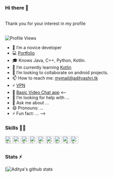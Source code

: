 ### Hi there 👋
</br>
Thank you for your interest in my profile
</br>
</br>

![Profile Views](https://hits.seeyoufarm.com/api/count/incr/badge.svg?url=https://github.com/aditya-shri/&title=Profile%20Views)


- 🔭 I’m a novice developer
- 💻 [Portfolio](https://adityashri.tk)
- 🎓 Knows Java, C++, Python, Kotlin.
- 🌱 I’m currently learning [Kotlin](https://en.wikipedia.org/wiki/Kotlin_(programming_language))
- 👯 I’m looking to collaborate on android projects.
- 📫 How to reach me: mymail@adityashri.tk
- ⚡ [VPN](https://github.com/aditya-shri/VPN)
- 💬 [Basic Video Chat app](https://video.adityshri.tk)
<--
- 🤔 I’m looking for help with ...
- 💬 Ask me about ...
- 😄 Pronouns: ...
- ⚡ Fun fact: ... 
-->


### Skills 👨‍💻

<img align="left" alt="GitHub" width="24px" src="https://cdn.jsdelivr.net/npm/simple-icons@4.7.0/icons/github.svg" />
<img align="left" alt="Java" width="24px" src="https://cdn.jsdelivr.net/npm/simple-icons@4.7.0/icons/java.svg" />
<img align="left" alt="C++" width="24px" src="https://cdn.jsdelivr.net/npm/simple-icons@4.7.0/icons/cplusplus.svg" />
<img align="left" alt="Kotlin" width="24px" src="https://cdn.jsdelivr.net/npm/simple-icons@4.7.0/icons/kotlin.svg" />
<img align="left" alt="Python" width="24px" src="https://cdn.jsdelivr.net/npm/simple-icons@4.7.0/icons/python.svg" />
<img align="left" alt="MySQL" width="24px" src="https://cdn.jsdelivr.net/npm/simple-icons@4.7.0/icons/mysql.svg" />
<img align="left" alt="Cloudflare" width="24px" src="https://cdn.jsdelivr.net/npm/simple-icons@4.7.0/icons/cloudflare.svg" />
<img align="left" alt="cPanel" width="24px" src="https://cdn.jsdelivr.net/npm/simple-icons@4.7.0/icons/cpanel.svg" />
<img align="left" alt="Google Products Expert" width="24px" src="https://cdn.jsdelivr.net/npm/simple-icons@4.7.0/icons/google.svg" />


</br>
</br>

### Stats ⚡️

[![Aditya's github stats](https://github-readme-stats.vercel.app/api?username=aditya-shri&show_icons=true&theme=radical)
